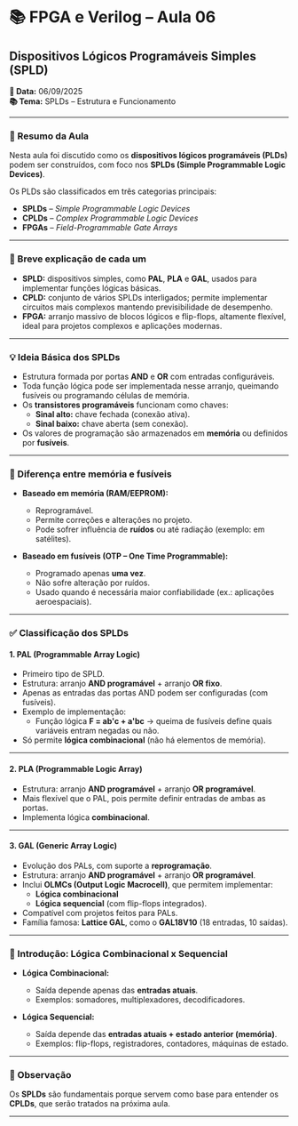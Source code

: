 # 📚 FPGA e Verilog – Aula 06  
## Dispositivos Lógicos Programáveis Simples (SPLD)  

**📅 Data:** 06/09/2025  
**📚 Tema:** SPLDs – Estrutura e Funcionamento  

---

### 📖 Resumo da Aula
Nesta aula foi discutido como os **dispositivos lógicos programáveis (PLDs)** podem ser construídos, com foco nos **SPLDs (Simple Programmable Logic Devices)**.  

Os PLDs são classificados em três categorias principais:  
- **SPLDs** – *Simple Programmable Logic Devices*  
- **CPLDs** – *Complex Programmable Logic Devices*  
- **FPGAs** – *Field-Programmable Gate Arrays*  

---

### 🔎 Breve explicação de cada um
- **SPLD:** dispositivos simples, como **PAL**, **PLA** e **GAL**, usados para implementar funções lógicas básicas.  
- **CPLD:** conjunto de vários SPLDs interligados; permite implementar circuitos mais complexos mantendo previsibilidade de desempenho.  
- **FPGA:** arranjo massivo de blocos lógicos e flip-flops, altamente flexível, ideal para projetos complexos e aplicações modernas.  

---

### 💡 Ideia Básica dos SPLDs
- Estrutura formada por portas **AND** e **OR** com entradas configuráveis.  
- Toda função lógica pode ser implementada nesse arranjo, queimando fusíveis ou programando células de memória.  
- Os **transistores programáveis** funcionam como chaves:
  - **Sinal alto:** chave fechada (conexão ativa).  
  - **Sinal baixo:** chave aberta (sem conexão).  
- Os valores de programação são armazenados em **memória** ou definidos por **fusíveis**.  

---

### 📌 Diferença entre memória e fusíveis
- **Baseado em memória (RAM/EEPROM):**
  - Reprogramável.  
  - Permite correções e alterações no projeto.  
  - Pode sofrer influência de **ruídos** ou até radiação (exemplo: em satélites).  

- **Baseado em fusíveis (OTP – One Time Programmable):**
  - Programado apenas **uma vez**.  
  - Não sofre alteração por ruídos.  
  - Usado quando é necessária maior confiabilidade (ex.: aplicações aeroespaciais).  

---

### ✅ Classificação dos SPLDs

#### 1. **PAL (Programmable Array Logic)**  
- Primeiro tipo de SPLD.  
- Estrutura: arranjo **AND programável** + arranjo **OR fixo**.  
- Apenas as entradas das portas AND podem ser configuradas (com fusíveis).  
- Exemplo de implementação:  
  - Função lógica **F = ab'c + a'bc** → queima de fusíveis define quais variáveis entram negadas ou não.  
- Só permite **lógica combinacional** (não há elementos de memória).  

---

#### 2. **PLA (Programmable Logic Array)**  
- Estrutura: arranjo **AND programável** + arranjo **OR programável**.  
- Mais flexível que o PAL, pois permite definir entradas de ambas as portas.  
- Implementa lógica **combinacional**.  

---

#### 3. **GAL (Generic Array Logic)**  
- Evolução dos PALs, com suporte a **reprogramação**.  
- Estrutura: arranjo **AND programável** + arranjo **OR programável**.  
- Inclui **OLMCs (Output Logic Macrocell)**, que permitem implementar:  
  - **Lógica combinacional**  
  - **Lógica sequencial** (com flip-flops integrados).  
- Compatível com projetos feitos para PALs.  
- Família famosa: **Lattice GAL**, como o **GAL18V10** (18 entradas, 10 saídas).  

---

### 🔄 Introdução: Lógica Combinacional x Sequencial
- **Lógica Combinacional:**  
  - Saída depende apenas das **entradas atuais**.  
  - Exemplos: somadores, multiplexadores, decodificadores.  

- **Lógica Sequencial:**  
  - Saída depende das **entradas atuais + estado anterior (memória)**.  
  - Exemplos: flip-flops, registradores, contadores, máquinas de estado.  

---

### 📌 Observação
Os **SPLDs** são fundamentais porque servem como base para entender os **CPLDs**, que serão tratados na próxima aula.  

---
